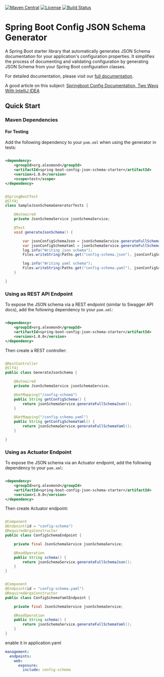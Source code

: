 [![Maven Central](https://img.shields.io/maven-central/v/org.alexmond/spring-boot-config-json-schema-starter.svg?label=Maven%20Central)](https://search.maven.org/artifact/org.alexmond/spring-boot-config-json-schema-starter)
[![License](https://img.shields.io/badge/License-Apache%202.0-blue.svg)](LICENSE)
[![Build Status](https://img.shields.io/github/actions/workflow/status/alexmond/spring-boot-config-json-schema/maven.yml)](https://github.com/alexmond/spring-boot-config-json-schema/actions)

# Spring Boot Config JSON Schema Generator

A Spring Boot starter library that automatically generates JSON Schema documentation for your application's
configuration properties. It simplifies the process of documenting and validating configuration by generating JSON
Schema from your Spring Boot configuration classes.

For detailed documentation, please visit
our [full documentation](https://alexmond.github.io/spring-boot-config-json-schema-starter/current/index.html).

A good article on this
subject: [Springboot Config Documentation, Two Ways With IntelliJ IDEA](https://themightyprogrammer.dev/article/2ways-spring-configuration)

## Quick Start

### Maven Dependencies

#### For Testing

Add the following dependency to your `pom.xml` when using the generator in tests:

```xml

<dependency>
    <groupId>org.alexmond</groupId>
    <artifactId>spring-boot-config-json-schema-starter</artifactId>
    <version>1.0.0</version>
    <scope>test</scope>
</dependency>
```

```java title=SampleJsonSchemaGeneratorTests.java

@SpringBootTest
@Slf4j
class SampleJsonSchemaGeneratorTests {

    @Autowired
    private JsonSchemaService jsonSchemaService;

    @Test
    void generateJsonSchema() {

        var jsonConfigSchemaJson = jsonSchemaService.generateFullSchemaJson();
        var jsonConfigSchemaYaml = jsonSchemaService.generateFullSchemaYaml();
        log.info("Writing json schema");
        Files.writeString(Paths.get("config-schema.json"), jsonConfigSchemaJson, StandardCharsets.UTF_8);

        log.info("Writing yaml schema");
        Files.writeString(Paths.get("config-schema.yaml"), jsonConfigSchemaYaml, StandardCharsets.UTF_8);
    }

}
```

### Using as REST API Endpoint

To expose the JSON schema via a REST endpoint (similar to Swagger API docs), add the following dependency to your
`pom.xml`:

```xml

<dependency>
    <groupId>org.alexmond</groupId>
    <artifactId>spring-boot-config-json-schema-starter</artifactId>
    <version>1.0.0</version>
</dependency>
```

Then create a REST controller:

```java title=GenerateJsonSchema.java

@RestController
@Slf4j
public class GenerateJsonSchema {

    @Autowired
    private JsonSchemaService jsonSchemaService;

    @GetMapping("/config-schema")
    public String getConfigSchema() {
        return jsonSchemaService.generateFullSchemaJson();
    }

    @GetMapping("/config-schema.yaml")
    public String getConfigSchemaYaml() {
        return jsonSchemaService.generateFullSchemaYaml();
    }

}
```

### Using as Actuator Endpoint

To expose the JSON schema via an Actuator endpoint, add the following dependency to your
`pom.xml`:

```xml

<dependency>
    <groupId>org.alexmond</groupId>
    <artifactId>spring-boot-config-json-schema-starter</artifactId>
    <version>1.0.0</version>
</dependency>
```

Then create Actuator endpoint:

```java title=ConfigSchemaEndpoint.java

@Component
@Endpoint(id = "config-schema")
@RequiredArgsConstructor
public class ConfigSchemaEndpoint {

    private final JsonSchemaService jsonSchemaService;

    @ReadOperation
    public String schema() {
        return jsonSchemaService.generateFullSchemaJson();
    }
}
```

```java title=ConfigSchemaYamlEndpoint.java

@Component
@Endpoint(id = "config-schema.yaml")
@RequiredArgsConstructor
public class ConfigSchemaYamlEndpoint {

    private final JsonSchemaService jsonSchemaService;

    @ReadOperation
    public String schema() {
        return jsonSchemaService.generateFullSchemaYaml();
    }
}
```

enable it in application.yaml

```yaml
management:
  endpoints:
    web:
      exposure:
        include: config-schema
```
